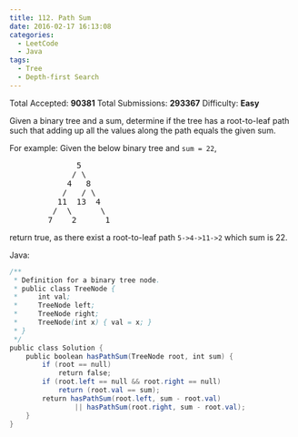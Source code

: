 ```yaml
---
title: 112. Path Sum
date: 2016-02-17 16:13:08
categories:
  - LeetCode
  - Java
tags:
  - Tree
  - Depth-first Search
---
```


Total Accepted: **90381**
Total Submissions: **293367**
Difficulty: **Easy**

Given a binary tree and a sum, determine if the tree has a root-to-leaf path such that adding up all the values along the path equals the given sum.

For example:
Given the below binary tree and `sum = 22`, 

<pre>
              5
             / \
            4   8
           /   / \
          11  13  4
         /  \      \
        7    2      1
</pre>

return true, as there exist a root-to-leaf path `5->4->11->2` which sum is 22.

<!-- more -->

Java:

``` java
/**
 * Definition for a binary tree node.
 * public class TreeNode {
 *     int val;
 *     TreeNode left;
 *     TreeNode right;
 *     TreeNode(int x) { val = x; }
 * }
 */
public class Solution {
    public boolean hasPathSum(TreeNode root, int sum) {
        if (root == null)
            return false;
        if (root.left == null && root.right == null)
            return (root.val == sum);
        return hasPathSum(root.left, sum - root.val)
                || hasPathSum(root.right, sum - root.val);
    }
}
```